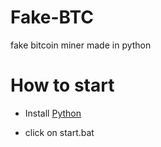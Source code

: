 # Fake-BTC
fake bitcoin miner made in python

# How to start

- Install [Python](https://python.org/download)

- click on start.bat
